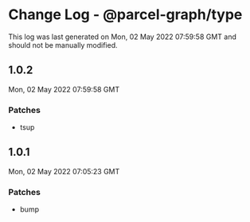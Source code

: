 # Change Log - @parcel-graph/type

This log was last generated on Mon, 02 May 2022 07:59:58 GMT and should not be manually modified.

## 1.0.2
Mon, 02 May 2022 07:59:58 GMT

### Patches

- tsup

## 1.0.1
Mon, 02 May 2022 07:05:23 GMT

### Patches

- bump

